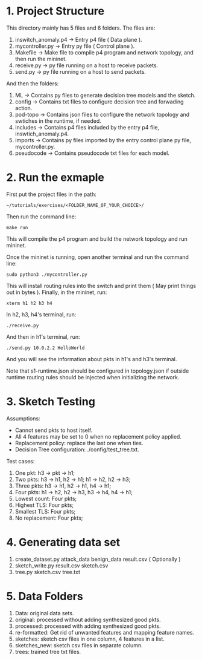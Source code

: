 # 1. Project Structure

This directory mainly has 5 files and 6 folders. The files are:

1. inswitch_anomaly.p4 -> Entry p4 file ( Data plane ).
2. mycontroller.py -> Entry py file ( Control plane ).
3. Makefile -> Make file to compile p4 program and network topology, and then run the mininet.
4. receive.py -> py file running on a host to receive packets.
5. send.py -> py file running on a host to send packets.

And then the folders:

1. ML -> Contains py files to generate decision tree models and the sketch.
2. config -> Contains txt files to configure decision tree and forwading action.
3. pod-topo -> Contains json files to configure the network topology and swtiches in the runtime, if needed.
4. includes -> Contains p4 files included by the entry p4 file, inswtich_anomaly.p4.
5. imports -> Contains py files imported by the entry control plane py file, mycontroller.py.
6. pseudocode -> Contains pseudocode txt files for each model.

# 2. Run the exmaple

First put the project files in the path:

`~/tutorials/exercises/<FOLDER_NAME_OF_YOUR_CHOICE>/`

Then run the command line:

`make run`

This will compile the p4 program and build the network topology and run mininet.

Once the mininet is running, open another terminal and run the command line:

`sudo python3 ./mycontroller.py`

This will install routing rules into the switch and print them ( May print things out in bytes ). Finally, in the mininet, run:

`xterm h1 h2 h3 h4`

In h2, h3, h4's terminal, run:

`./receive.py`

And then in h1's terminal, run:

`./send.py 10.0.2.2 HelloWorld`

And you will see the information about pkts in h1's and h3's terminal.

Note that s1-runtime.json should be configured in topology.json if outside runtime routing rules should be injected when initializing the network.

# 3. Sketch Testing

Assumptions: 
- Cannot send pkts to host itself.
- All 4 features may be set to 0 when no replacement policy applied.
- Replacement policy: replace the last one when ties.
- Decision Tree configuration: ./config/test_tree.txt.

Test cases:

1. One pkt: h3 -> pkt -> h1;
2. Two pkts: h3 -> h1, h2 -> h1; h1 -> h2, h2 -> h3;
3. Three pkts: h3 -> h1, h2 -> h1, h4 -> h1;
4. Four pkts: h1 -> h2, h2 -> h3, h3 -> h4, h4 -> h1;
5. Lowest count: Four pkts;
6. Highest TLS: Four pkts;
7. Smallest TLS: Four pkts;
8. No replacement: Four pkts;

# 4. Generating data set

1. create_dataset.py attack_data benign_data result.csv ( Optionally )
2. sketch_write.py result.csv sketch.csv
3. tree.py sketch.csv tree.txt

#  5. Data Folders

1. Data: original data sets.
2. original: processed without adding synthesized good pkts.
3. processed: processed with adding synthesized good pkts.
4. re-formatted: Get rid of unwanted features and mapping feature names.
5. sketches: sketch csv files in one column, 4 features in a list.
6. sketches_new: sketch csv files in separate column.
7. trees: trained tree txt files.